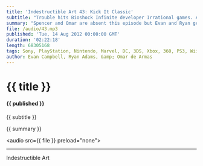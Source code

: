 ```yaml
---
title: 'Indestructible Art 43: Kick It Classic'
subtitle: "Trouble hits Bioshock Infinite developer Irrational games. A Super Man - Super Boy - Super Girl cross over is en-route and  a new Fantastic Four is assembled. Sound Shapes is out and so are Omar and Spencer. Stay tuned for when Omar phones it in!"
summary: "Spencer and Omar are absent this episode but Evan and Ryan get into enough trouble on their own figuring out who would play the IA cast in a Hollywood blockbuster movie and arguing about the science of Ant man. A new Fantastic Four is assembled and a new Super Man family cross over is in the works. Omar phones in on Skype to talk about Sound Shapes, Darksiders, and Airmech."
file: /audio/43.mp3
published: 'Tue, 14 Aug 2012 00:00:00 GMT'
duration: '02:22:18'
length: 68305168
tags: Sony, PlayStation, Nintendo, Marvel, DC, 3DS, Xbox, 360, PS3, Wii, PSN, XBLA, Video Games, Comics, Games, Indestructible Art, Sound Shapes, Airmech, Super Man, Valve, Super Girl, Fantastic Four, Awesomenauts, Batgirl, THQ, She Hulk, Darksiders
author: Evan Campbell, Ryan Adams, &amp; Omar de Armas
---
```


# {{ title }}

#### {{ published }}

{{ subtitle }}  
  
{{ summary }}  

<audio src={{ file }} preload="none"></audio>

- - -
Indestructible Art
